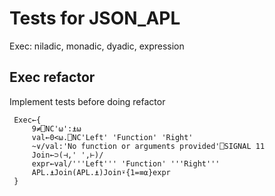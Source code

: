 # Tests for JSON_APL

Exec: niladic, monadic, dyadic, expression

## Exec refactor
Implement tests before doing refactor

```APL
 Exec←{
     9≠⎕NC'⍵':⍎⍵
     val←0<⍵.⎕NC'Left' 'Function' 'Right'
     ~∨/val:'No function or arguments provided'⎕SIGNAL 11
     Join←⊃(⊣,' ',⊢)/
     expr←val/'''Left''' 'Function' '''Right'''
     APL.⍎Join(APL.⍎)Join⍣{1=≡⍺}expr
 }
```